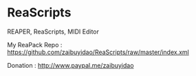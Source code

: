 # ReaScripts
REAPER, ReaScripts, MIDI Editor

My ReaPack Repo : https://github.com/zaibuyidao/ReaScripts/raw/master/index.xml

Donation : http://www.paypal.me/zaibuyidao
